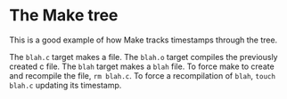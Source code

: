 # The Make tree
This is a good example of how Make tracks timestamps through the tree.

The `blah.c` target makes a file. The `blah.o` target compiles the previously created c file. The `blah` target makes a `blah` file. To force make to create and recompile the file, `rm blah.c`. To force a recompilation of `blah`, `touch blah.c` updating its timestamp.